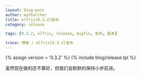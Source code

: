 ```yaml
---
layout: blog-post
author: mytharcher
title: elf+js[0.3.2]发布
category: release

tags: [0.3.2, elf+js, release, bugfix, 发布, 版本]

trace: 博客 / elf+js[0.3.2]发布
---
```


{% assign version = '0.3.2' %}
{% include blog/release.tpl %}

虽然现在做的还不算好，但我们会默默的保持小步前进。